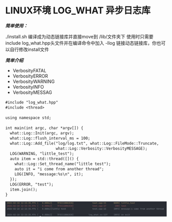 # LINUX环境 LOG_WHAT 异步日志库

***简单使用：***

./install.sh 编译成为动态链接库并直接move到 /lib/文件夹下 使用时只需要include log_what.hpp头文件并在编译命令中加入 -llog 链接动态链接库，你也可以自行修改install文件

***简单介绍***

* VerbosityFATAL
* VerbosityERROR
* VerbosityWARNING
* VerbosityINFO
* VerbosityMESSAG

```
#include "log_what.hpp"
#include <thread>

using namespace std;

int main(int argc, char *argv[]) {
  what::Log::Init(argc, argv);
  what::Log::flush_interval_ms = 100;
  what::Log::Add_file("log/log.txt", what::Log::FileMode::Truncate,
                      what::Log::Verbosity::VerbosityMESSAGE);
  LOG(WARNING, "little_test");
  auto item = std::thread([]() {
    what::Log::Set_thread_name("little test");
    auto it = "i come from another thread";
    LOG(INFO, "message:%s\n", it);
  });
  LOG(ERROR, "test");
  item.join();
}
```

![这是图片](./image.png "Magic Gardens")
